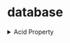# database

<details>
  <summary>
    Acid Property
  </summary>

  [lec12Notes.pdf](https://github.com/sachit914/database/files/12513565/lec12Notes.pdf)

</details>
